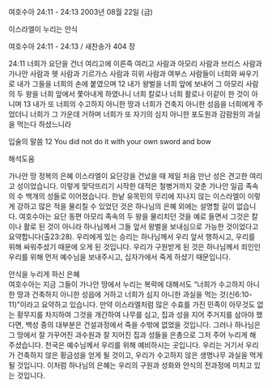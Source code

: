 여호수아 24:11 - 24:13 
2003년 08월 22일 (금)

이스라엘이 누리는 안식



여호수아 24:11 - 24:13 / 새찬송가 404 장


24:11 너희가 요단을 건너 여리고에 이른즉 여리고 사람과 아모리 사람과 브리스 사람과 가나안 사람과 헷 사람과 기르가스 사람과 히위 사람과 여부스 사람들이 너희와 싸우기로 내가 그들을 너희의 손에 붙였으며 
12 내가 왕벌을 너희 앞에 보내어 그 아모리 사람의 두 왕을 너희 앞에서 쫓아내게 하였나니 너희 칼로나 너희 활로나 이같이 한 것이 아니며 
13 내가 또 너희의 수고하지 아니한 땅과 너희가 건축지 아니한 성읍을 너희에게 주었더니 너희가 그 가운데 거하며 너희가 또 자기의 심지 아니한 포도원과 감람원의 과실을 먹는다 하셨느니라 

입술의 말씀 
12 You did not do it with your own sword and bow

해석도움





가나안 땅 정복의 은혜  이스라엘이 요단강을 건넜을 때 제일 처음 만난 성은 견고한 여리고 성이었습니다. 이렇게 맞닥뜨리기 시작한 대적은 철병거까지 갖춘 가나안 일곱 족속의 수 백개의 성들로 이어졌습니다. 한낱 유목민의 무리에 지나지 않는 이스라엘이 이렇게 강하고 많은 적을 물리칠 수 있었던 것은 하나님의 은혜 외에는 설명할 길이 없습니다. 여호수아는 요단 동편 아모리 족속의 두 왕을 물리치던 것을 예로 들면서 그것은 칼이나 활로 된 것이 아니라 하나님께서 그들 앞서 왕벌을 보내심으로 가능한 것이었다고 요약합니다(출23:28). 우리에게 있는 승리는 하나님께서 우리 앞서 행하시고, 우리를 위해 싸워주셨기 때문에 오게 된 것입니다. 우리가 구원받게 된 것은 하나님께서 죄인인 우리를 위해 먼저 예수님을 보내주시고, 십자가에서 죽게 하셨기 때문입니다.  

안식을 누리게 하신 은혜  
여호수아는 지금 그들이 가나안 땅에서 누리는 복락에 대해서도 “너희가 수고하지 아니한 땅과 건축하지 아니한 성읍에 거하고 너희가 심지 아니한 과실을 먹는 것(신6:10-11)”이라고 요약하고 있습니다. 만약 이스라엘처럼 많은 수효를 가진 민족이 아무것도 없는 황무지를 차지하여 그것을 개간하여 나무를 심고, 집과 성을 지어 주거지를 삼아야 했다면, 백성 중의 대부분은 건설과정에서 죽을 수밖에 없었을 것입니다. 그러나 하나님은 그 땅에서 잘 가꾸어진 과수원과 잘 지어진 집과 성들을 은총으로 그저 주어 누리게 해 주셨습니다. 천국은 예수님께서 우리를 위해 예비하시는 곳입니다. 우리는 거기서 우리가 건축하지 않은 황금성을 얻게 될 것이고, 우리가 수고하지 않은 생명나무 과실을 먹게 될 것입니다. 이처럼 하나님의 은혜는 우리의 구원과 성화와 안식의 전과정에 미치고 있는 것입니다.